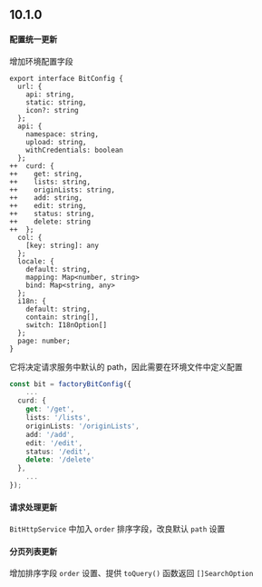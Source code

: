 ## 10.1.0

#### 配置统一更新

增加环境配置字段

```typesript
export interface BitConfig {
  url: {
    api: string,
    static: string,
    icon?: string
  };
  api: {
    namespace: string,
    upload: string,
    withCredentials: boolean
  };
++  curd: {
++    get: string,
++    lists: string,
++    originLists: string,
++    add: string,
++    edit: string,
++    status: string,
++    delete: string
++  };
  col: {
    [key: string]: any
  };
  locale: {
    default: string,
    mapping: Map<number, string>
    bind: Map<string, any>
  };
  i18n: {
    default: string,
    contain: string[],
    switch: I18nOption[]
  };
  page: number;
}
```

它将决定请求服务中默认的 path，因此需要在环境文件中定义配置

```typescript
const bit = factoryBitConfig({
    ...
  curd: {
    get: '/get',
    lists: '/lists',
    originLists: '/originLists',
    add: '/add',
    edit: '/edit',
    status: '/edit',
    delete: '/delete'
  },
    ...
});
```

#### 请求处理更新

`BitHttpService` 中加入 `order` 排序字段，改良默认 `path` 设置

#### 分页列表更新

增加排序字段 `order` 设置、提供 `toQuery()` 函数返回 `[]SearchOption`
